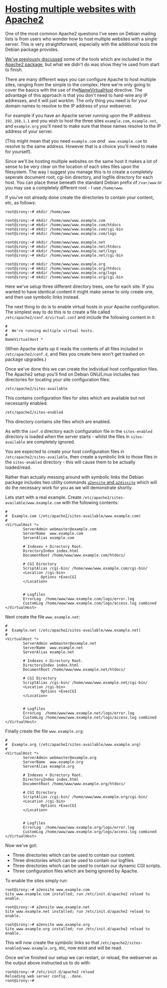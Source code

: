 # [Hosting multiple websites with Apache2](http://www.debian-administration.org/articles/412)

One of the most common Apache2 questions I've seen on Debian mailing lists is from users who wonder how to host multiple websites with a single server. This is very straightforward, especially with the additional tools the Debian package provides.

[We've previously discussed](http://www.debian-administration.org/articles/207) some of the tools which are included in the [Apache2 package](http://packages.debian.org/cgi-bin/search_packages.pl?searchon=names&version=all&exact=1&keywords=apache2), but what we didn't do was show they're used from start to finish.

There are many different ways you can configure Apache to host multiple sites, ranging from the simple to the complex. Here we're only going to cover the basics with the use of the[NameVirtualHost](http://httpd.apache.org/docs/2.0/mod/core.html#namevirtualhost) directive. The advantage of this approach is that you don't need to hard-wire any IP addresses, and it will just worktm. The only thing you need is for your domain names to resolve to the IP address of your webserver.

For example if you have an Apache server running upon the IP address `192.168.1.1` and you wish to host the three sites `example.com`, `example.net`, and `example.org` you'll need to make sure that these names resolve to the IP address of your server.

(This might mean that you need `example.com` _and_ ` www.example.com` to resolve to the same address. However that is a choice you'll need to make for yourself).

Since we'll be hosting multiple websites on the same host it makes a lot of sense to be very clear on the location of each sites files upon the filesystem. The way I suggest you manage this is to create a completely seperate document root, cgi-bin directory, and logfile directory for each host. You can place these beneath the standard Debian prefix of `/var/www` or you may use a completely different root - I use `/home/www`.

If you've not already done create the directories to contain your content, etc, as follows:


    root@irony:~# mkdir /home/www

    root@irony:~# mkdir /home/www/www.example.com
    root@irony:~# mkdir /home/www/www.example.com/htdocs
    root@irony:~# mkdir /home/www/www.example.com/cgi-bin
    root@irony:~# mkdir /home/www/www.example.com/logs

    root@irony:~# mkdir /home/www/www.example.net
    root@irony:~# mkdir /home/www/www.example.net/htdocs
    root@irony:~# mkdir /home/www/www.example.net/logs
    root@irony:~# mkdir /home/www/www.example.net/cgi-bin

    root@irony:~# mkdir /home/www/www.example.org
    root@irony:~# mkdir /home/www/www.example.org/htdocs
    root@irony:~# mkdir /home/www/www.example.org/logs
    root@irony:~# mkdir /home/www/www.example.org/cgi-bin


Here we've setup three different directory trees, one for each site. If you wanted to have identical content it might make sense to only create one, and then use symbolic links instead.

The next thing to do is to enable virtual hosts in your Apache configuration. The simplest way to do this is to create a file called `/etc/apache2/conf.d/virtual.conf` and include the following content in it:


    #
    #  We're running multiple virtual hosts.
    #
    NameVirtualHost *


(When Apache starts up it reads the contents of all files included in `/etc/apache2/conf.d`, and files you create here won't get trashed on package upgrades.)

Once we've done this we can create the individual host configuration files. The Apache2 setup you'll find on Debian GNU/Linux includes two directories for locating your site configuration files:

`/etc/apache2/sites-available`


This contains configuration files for sites which are available but not necessarily enabled.

`/etc/apache2/sites-enabled`


This directory contains site files which are enabled.

As with the `conf.d` directory each configuration file in the `sites-enabled` directory is loaded when the server starts - whilst the files in `sites-available` are completely ignored.

You are expected to create your host configuration files in `/etc/apache2/sites-available`, then create a symbolic link to those files in the `sites-enabled` directory - this will cause them to be actually loaded/read.

Rather than actually messing around with symbolic links the Debian package includes two utility commands [`a2ensite` and `a2dissite`](http://www.debian-administration.org/articles/207) which will do the necessary work for you as we will demonstrate shortly.

Lets start with a real example. Create `/etc/apache2/sites-available/www.example.com` with the following contents:


    #
    #  Example.com (/etc/apache2/sites-available/www.example.com)
    #
    <VirtualHost *>
            ServerAdmin webmaster@example.com
            ServerName  www.example.com
            ServerAlias example.com

            # Indexes + Directory Root.
            DirectoryIndex index.html
            DocumentRoot /home/www/www.example.com/htdocs/

            # CGI Directory
            ScriptAlias /cgi-bin/ /home/www/www.example.com/cgi-bin/
            <Location /cgi-bin>
                    Options +ExecCGI
            </Location>


            # Logfiles
            ErrorLog  /home/www/www.example.com/logs/error.log
            CustomLog /home/www/www.example.com/logs/access.log combined
    </VirtualHost>


Next create the file `www.example.net`:


    #
    #  Example.net (/etc/apache2/sites-available/www.example.net)
    #
    <VirtualHost *>
            ServerAdmin webmaster@example.net
            ServerName  www.example.net
            ServerAlias example.net

            # Indexes + Directory Root.
            DirectoryIndex index.html
            DocumentRoot /home/www/www.example.net/htdocs/

            # CGI Directory
            ScriptAlias /cgi-bin/ /home/www/www.example.net/cgi-bin/
            <Location /cgi-bin>
                    Options +ExecCGI
            </Location>


            # Logfiles
            ErrorLog  /home/www/www.example.net/logs/error.log
            CustomLog /home/www/www.example.net/logs/access.log combined
    </VirtualHost>


Finally create the file `www.example.org`:


    #
    #  Example.org (/etc/apache2/sites-available/www.example.org)
    #
    <VirtualHost *>
            ServerAdmin webmaster@example.org
            ServerName  www.example.org
            ServerAlias example.org

            # Indexes + Directory Root.
            DirectoryIndex index.html
            DocumentRoot /home/www/www.example.org/htdocs/

            # CGI Directory
            ScriptAlias /cgi-bin/ /home/www/www.example.org/cgi-bin/
            <Location /cgi-bin>
                    Options +ExecCGI
            </Location>


            # Logfiles
            ErrorLog  /home/www/www.example.org/logs/error.log
            CustomLog /home/www/www.example.org/logs/access.log combined
    </VirtualHost>


Now we've got:

  * Three directories which can be used to contain our content.
  * Three directories which can be used to contain our logfiles.
  * Three directories which can be used to contain our dynamic CGI scripts.
  * Three configuration files which are being ignored by Apache.



To enable the sites simply run:


    root@irony:~# a2ensite www.example.com
    Site www.example.com installed; run /etc/init.d/apache2 reload to enable.

    root@irony:~# a2ensite www.example.net
    Site www.example.net installed; run /etc/init.d/apache2 reload to enable.

    root@irony:~# a2ensite www.example.org
    Site www.example.org installed; run /etc/init.d/apache2 reload to enable.


This will now create the symbolic links so that `/etc/apache2/sites-enabled/www.example.org`, etc, now exist and will be read.

Once we've finished our setup we can restart, or reload, the webserver as the output above instructed us to do with:


    root@irony:~# /etc/init.d/apache2 reload
    Reloading web server config...done.
    root@irony:~#
